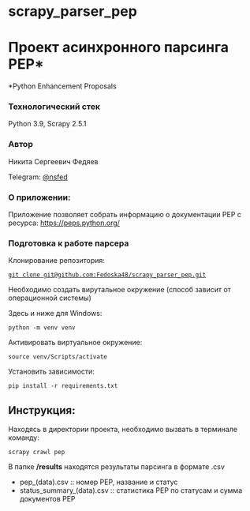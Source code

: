 # scrapy_parser_pep
# Проект асинхронного парсинга PEP*
*Python Enhancement Proposals

### Технологический стек

Python 3.9, Scrapy 2.5.1

### Автор

Никита Сергеевич Федяев

Telegram: [@nsfed](https://t.me/nsfed)

### О приложении:

Приложение позволяет собрать информацию о документации PEP с ресурса: https://peps.python.org/

### Подготовка к работе парсера

Клонирование репозитория:

[`git clone git@github.com:Fedoska48/scrapy_parser_pep.git`](https://github.com/Fedoska48/scrapy_parser_pep)

Необходимо создать вирутальное окружение (способ зависит от операционной системы)

Здесь и ниже для Windows:

`python -m venv venv`

Активировать виртуальное окружение:

`source venv/Scripts/activate`

Установить зависимости:

`pip install -r requirements.txt`

## Инструкция:

Находясь в директории проекта, необходимо вызвать в терминале команду:

`scrapy crawl pep`

В папке **/results** находятся результаты парсинга в формате .csv

- pep_(data).csv :: номер PEP, название и статус
- status_summary_(data).csv :: статистика PEP по статусам и сумма документов PEP
